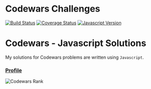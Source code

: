 # Codewars Challenges

[![Build Status](https://travis-ci.org/the-zebulan/CodeWars.svg?branch=master)](https://travis-ci.org/the-zebulan/CodeWars)
[![Coverage Status](https://coveralls.io/repos/github/the-zebulan/CodeWars/badge.svg?branch=master)](https://coveralls.io/github/the-zebulan/CodeWars?branch=master)
[![Javascript Version](https://img.shields.io/badge/javascript-blue.svg)]()

# Codewars - Javascript Solutions

My solutions for Codewars problems are written using `Javascript`.

### [Profile](http://www.codewars.com/users/zebulan)
![Codewars Rank](https://www.codewars.com/users/ronaldss/badges/large)


